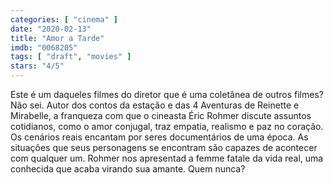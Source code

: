 ```yaml
---
categories: [ "cinema" ]
date: "2020-02-13"
title: "Amor a Tarde"
imdb: "0068205"
tags: [ "draft", "movies" ]
stars: "4/5"
---
```

Este é um daqueles filmes do diretor que é uma coletânea de outros filmes? Não sei. Autor dos contos da estação e das 4 Aventuras de Reinette e Mirabelle, a franqueza com que o cineasta Éric Rohmer discute assuntos cotidianos, como o amor conjugal, traz empatia, realismo e paz no coração. Os cenários reais encantam por seres documentários de uma época. As situações que seus personagens se encontram são capazes de acontecer com qualquer um. Rohmer nos apresentad a femme fatale da vida real, uma conhecida que acaba virando sua amante. Quem nunca?

